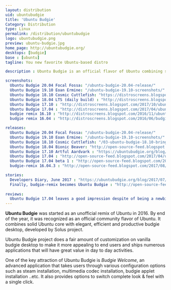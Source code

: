 ```yaml
---
layout: distribution
uid: ubuntubudgie
title: 'Ubuntu Budgie'
Category: Distribution
type: Linux
permalink: /distribution/ubuntubudgie
logo: ubuntubudgie.png
preview: ubuntu-budgie.jpg
home_page: http://ubuntubudgie.org/
desktops: [budgie]
base : [ubuntu]
tagline: You new favorite Ubuntu-based distro

description : Ubuntu Budgie is an official flavor of Ubuntu combining solid Ubuntu core with elegant, efficient and productive budgie desktop, developed by Solus project.

screenshots:
  Ubuntu Budgie 20.04 Focal Fossa: "/ubuntu-budgie-20.04-release/"
  Ubuntu Budgie 19.10 Eoan Ermine: "/ubuntu-budgie-19.10-screenshots/"
  Ubuntu Budgie 18.10 Cosmic Cuttlefish: "https://distroscreens.blogspot.com/2018/10/ubuntu-budgie-1810-cosmic-cuttlefish.html"
  Ubuntu Budgie 18.04 LTS (daily build) : "http://distroscreens.blogspot.com/2018/03/ubuntu-budgie-1804-bionic-beaver.html"
  Ubuntu Budgie 17.10 : "http://distroscreens.blogspot.com/2017/10/ubuntu-budgie-1710-artful-aardvark.html"
  Ubuntu Budgie 17.04 : "http://distroscreens.blogspot.com/2017/04/ubuntu-budgie-1704-zesty-zapus.html"
  budgie remix 16.10 : "http://distroscreens.blogspot.com/2016/11/ubuntu-budgie-remix-1610-screenshots.html"
  budgie remix 16.04 : "http://distroscreens.blogspot.com/2016/06/budgie-remix-1604-screenshots.html"

releases:
  Ubuntu Budgie 20.04 Focal Fossa: "/ubuntu-budgie-20.04-release/"
  Ubuntu Budgie 19.10 Eoan Ermine: "/ubuntu-budgie-19.10-screenshots/"
  Ubuntu Budgie 18.10 Cosmic Cuttlefish: "/03-ubuntu-budgie-18.10-brings-early-glimpse-budgie-10.5/"
  Ubuntu Budgie 18.04 Bionic Beaver: "http://open-source-feed.blogspot.com/2018/04/ubuntu-budgie-1804-lts-released-with.html"
  Ubuntu Budgie 17.10 Artful Aardvark : "https://ubuntubudgie.org/blog/2017/10/19/17-10-ubuntu-budgie-released"
  Ubuntu Budgie 17.04 : "http://open-source-feed.blogspot.com/2017/04/ubuntu-budgie-1704-released-first.html"
  Ubuntu Budgie 17.04 beta 1 : "http://open-source-feed.blogspot.com/2017/02/ubuntu-budgie-1704-beta-1-is-ready-for.html"
  budgie-remix 16.04.3 : "http://open-source-feed.blogspot.com/2017/08/ubuntu-based-budgie-remix-16043-is.html"

stories:
  Developers Diary, June 2017 : "https://ubuntubudgie.org/blog/2017/07/01/developer-diary-june"
  Finally, budgie-remix becomes Ubuntu Budgie : "http://open-source-feed.blogspot.com/2016/11/finally-budgie-remix-becomes-ubuntu.html"
  
reviews:
  Ubuntu Budgie 17.04 leaves a good impression despite of being a newbie : "http://open-source-feed.blogspot.com/2017/06/ubuntu-budgie-1704-leaves-good.html"
---
```


**Ubuntu Budgie** was started as an unofficial remix of Ubuntu in 2016. By end of the year, it was recognized as an official community flavor of Ubuntu. It combines solid Ubuntu core with elegant, efficient and productive budgie desktop, developed by Solus project.

Ubuntu Budgie project does a fair amount of customization on vanilla budgie desktop to make it more appealing to end users and ships numerous applications that will have great value in day to day activities.

One of the key attraction of Ubuntu Budgie is *Budgie Welcome*, an advanced application that takes users through various configuration options such as steam installation, multimedia codec installation, budgie applet installation ..etc. It also provides options to switch complete look & feel with a single click.

